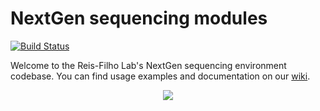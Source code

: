 # NextGen sequencing modules
[![Build Status](https://travis-ci.org/cBioPortal/cbioportal.svg?branch=master)](https://travis-ci.org/jrflab/modules)

Welcome to the Reis-Filho Lab's NextGen sequencing environment codebase. You can find usage examples and documentation on our [wiki](https://github.com/jrflab/modules/wiki).

<div style="text-align:center"><img src ="http://i.giphy.com/3oreR6HRiraDlkKU0M.gif" /></div>
